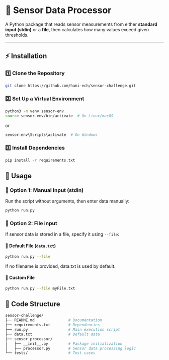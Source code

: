 # 📡 Sensor Data Processor

A Python package that reads sensor measurements from either **standard input (stdin)** or a **file**, then calculates how many values exceed given thresholds.

---

## ⚡ Installation

### 1️⃣ Clone the Repository
```bash
git clone https://github.com/hani-ech/sensor-challenge.git
```

### 2️⃣ Set Up a Virtual Environment
```bash
python3 -m venv sensor-env
source sensor-env/bin/activate  # On Linux/macOS
```
or
```bash
sensor-env\Scripts\activate  # On Windows
```

### 3️⃣ Install Dependencies
```bash
pip install -r requirements.txt
```

## 🚀 Usage

### 🔹 Option 1: Manual Input (stdin)

Run the script without arguments, then enter data manually:
```bash
python run.py
```

### 🔹 Option 2: File input

If sensor data is stored in a file, specify it using `--file`:
#### 📁 Default File (`data.txt`)
```bash
python run.py --file
```
If no filename is provided, data.txt is used by default.
#### 📁 Custom File
```bash
python run.py --file myFile.txt
```

## 🔧 Code Structure

```bash
sensor-challenge/
├── README.md               # Documentation
├── requirements.txt        # Dependencies
├── run.py                  # Main execution script
├── data.txt                # Default data
├── sensor_processor/
│   ├── __init__.py         # Package initialization
│   ├── processor.py        # Sensor data processing logic
└── tests/                  # Test cases
```


